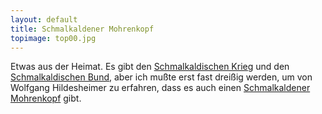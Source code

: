 ```yaml
---
layout: default
title: Schmalkaldener Mohrenkopf
topimage: top00.jpg
---
```


Etwas aus der Heimat. Es gibt den [Schmalkaldischen Krieg](http://de.wikipedia.org/wiki/Schmalkaldischer_Krieg) und den [Schmalkaldischen Bund](http://de.wikipedia.org/wiki/Schmalkaldischer_Bund), aber ich mußte erst fast dreißig werden, um von Wolfgang Hildesheimer zu erfahren, dass es auch einen [Schmalkaldener Mohrenkopf](http://www.rassetauben-deutschland.de/tauben/mohrenkopf.htm) gibt.
